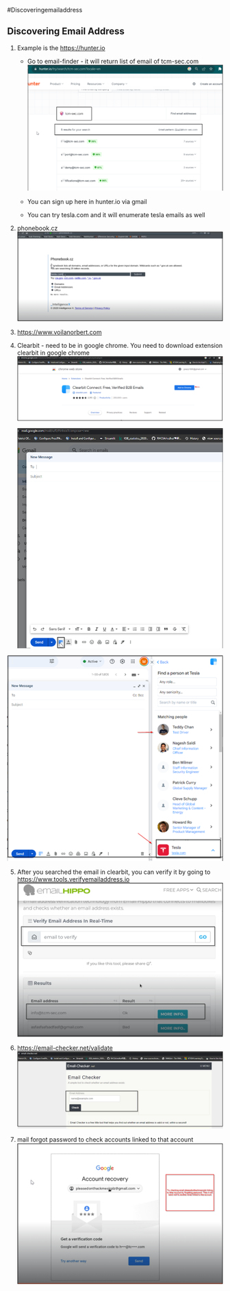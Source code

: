 
#Discoveringemailaddress

## Discovering Email Address

1. Example is the https://hunter.io
	- Go to email-finder - it will return list of email of tcm-sec.com
		![Alt](../../Images/Hunter.io.png)

	- You can sign up here in hunter.io via gmail
	- You can try tesla.com and it will enumerate tesla emails as well
2. phonebook.cz
		![Alt_text](phonebok_email_finder.png)

3. https://www.voilanorbert.com
4. Clearbit - need to be in google chrome. You need to download extension clearbit in google chrome
	![Alt](../../Images/Clearbit_email_finder.png)

	![Alt](../../Images/Clearbit_email_gmail.png)

![Alt](../../Images/Clearbit_sample_email_found.png)

5. After you searched the email in clearbit, you can verify it by going to https://www.tools.verifyemailaddress.io
	![Alt](../../Images/Verify_email_after_clearbit.png)

6. https://email-checker.net/validate
![Alt](../../Images/email_checker_net_if_email_exists.png)
7. mail forgot password to check accounts linked to that account
![Alt](../../Images/checking_associated_email_with_gmail.png)

